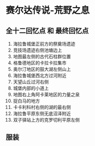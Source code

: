 #  赛尔达传说-荒野之息
## 全十二回忆点 和 最终回忆点
1. 海拉鲁城堡正前方的祭奠场遗迹
2. 竞技场遗迹右侧池塘边上
3. 地图最左侧的古代石柱群位置
4. 格鲁德地区的卡拉卡拉集市
5. 奥尔汀地区的鼓大湖左侧山上
6. 海拉鲁城堡西北方过河附近
7. 天望山丘过河右侧
8. 城堡内部的小道上
9. 地图右上角阿卡莱地区的力量之泉
10. 捉白马的地方
11. 卡卡利科村右侧的湖的最右侧
12. 海拉鲁平原东侧无底沼泽附近
13. 双子驿站上方的克罗切利平原左侧

## 服装

